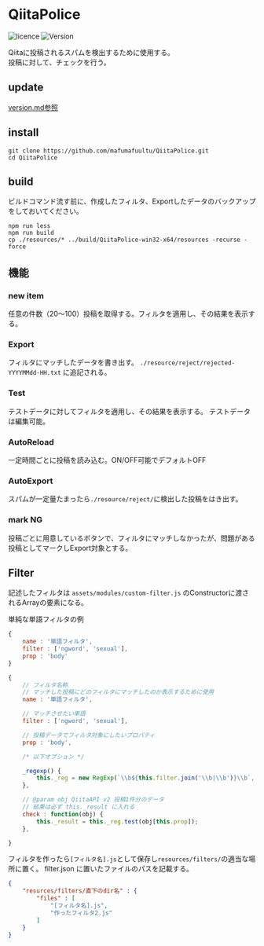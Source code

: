 # QiitaPolice

![licence](https://img.shields.io/badge/license-MIT-blue.svg)
![Version](https://img.shields.io/badge/version-0.1.0-blue.svg)

Qiitaに投稿されるスパムを検出するために使用する。  
投稿に対して、チェックを行う。

## update
[version.md参照](./version.md)

## install

```
git clone https://github.com/mafumafuultu/QiitaPolice.git
cd QiitaPolice
```

## build

ビルドコマンド流す前に、作成したフィルタ、Exportしたデータのバックアップをしておいてください。

```
npm run less
npm run build
cp ./resources/* ../build/QiitaPolice-win32-x64/resources -recurse -force
```

## 機能

### new item
任意の件数（20～100）投稿を取得する。フィルタを適用し、その結果を表示する。

### Export
フィルタにマッチしたデータを書き出す。
`./resource/reject/rejected-YYYYMMdd-HH.txt` に追記される。

### Test
テストデータに対してフィルタを適用し、その結果を表示する。
テストデータは編集可能。

### AutoReload
一定時間ごとに投稿を読み込む。ON/OFF可能でデフォルトOFF

### AutoExport
スパムが一定量たまったら`./resource/reject/`に検出した投稿をはき出す。

### mark NG
投稿ごとに用意しているボタンで、フィルタにマッチしなかったが、問題がある投稿としてマークしExport対象とする。

## Filter
記述したフィルタは `assets/modules/custom-filter.js` のConstructorに渡されるArrayの要素になる。

単純な単語フィルタの例

```js
{
	name : '単語フィルタ',
	filter : ['ngword', 'sexual'],
	prop : 'body'
}
```

```js
{
	// フィルタ名称
	// マッチした投稿にどのフィルタにマッチしたのか表示するために使用
	name : '単語フィルタ',

	// マッチさせたい単語
	filter : ['ngword', 'sexual'],

	// 投稿データでフィルタ対象にしたいプロパティ
	prop : 'body',

	/* 以下オプション */

	_regexp() {
		this._reg = new RegExp(`\\b${this.filter.join('\\b|\\b')}\\b`, 'gi');
	},

	// @param obj QiitaAPI v2 投稿1件分のデータ
	// 結果は必ず this._result に入れる
	check : function(obj) {
		this._result = this._reg.test(obj[this.prop]);
	},

}
```

フィルタを作ったら`[フィルタ名].js`として保存し`resources/filters/`の適当な場所に置く。
filter.json に置いたファイルのパスを記載する。

```json
{
	"resurces/filters/直下のdir名" : {
		"files" : [
			"[フィルタ名].js",
			"作ったフィルタ2.js"
		]
	}
}
```
